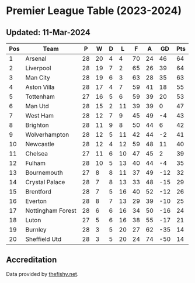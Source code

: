 # Premier League Table (2023-2024)
## Updated: 11-Mar-2024

| Pos | Team | P | W | D | L | F | A | GD | Pts |
| --- | --- | --- | --- | --- | --- | --- | --- | --- | --- |
| 1 | Arsenal | 28 | 20 | 4 | 4 | 70 | 24 | 46 | 64 |
| 2 | Liverpool | 28 | 19 | 7 | 2 | 65 | 26 | 39 | 64 |
| 3 | Man City | 28 | 19 | 6 | 3 | 63 | 28 | 35 | 63 |
| 4 | Aston Villa | 28 | 17 | 4 | 7 | 59 | 41 | 18 | 55 |
| 5 | Tottenham | 27 | 16 | 5 | 6 | 59 | 39 | 20 | 53 |
| 6 | Man Utd | 28 | 15 | 2 | 11 | 39 | 39 | 0 | 47 |
| 7 | West Ham | 28 | 12 | 7 | 9 | 45 | 49 | -4 | 43 |
| 8 | Brighton | 28 | 11 | 9 | 8 | 50 | 44 | 6 | 42 |
| 9 | Wolverhampton | 28 | 12 | 5 | 11 | 42 | 44 | -2 | 41 |
| 10 | Newcastle | 28 | 12 | 4 | 12 | 59 | 48 | 11 | 40 |
| 11 | Chelsea | 27 | 11 | 6 | 10 | 47 | 45 | 2 | 39 |
| 12 | Fulham | 28 | 10 | 5 | 13 | 40 | 44 | -4 | 35 |
| 13 | Bournemouth | 27 | 8 | 8 | 11 | 37 | 49 | -12 | 32 |
| 14 | Crystal Palace | 28 | 7 | 8 | 13 | 33 | 48 | -15 | 29 |
| 15 | Brentford | 28 | 7 | 5 | 16 | 40 | 52 | -12 | 26 |
| 16 | Everton | 28 | 8 | 7 | 13 | 29 | 39 | -10 | 25 |
| 17 | Nottingham Forest | 28 | 6 | 6 | 16 | 34 | 50 | -16 | 24 |
| 18 | Luton | 27 | 5 | 6 | 16 | 38 | 55 | -17 | 21 |
| 19 | Burnley | 28 | 3 | 5 | 20 | 27 | 62 | -35 | 14 |
| 20 | Sheffield Utd | 28 | 3 | 5 | 20 | 24 | 74 | -50 | 14 |

## Accreditation 

Data provided by [thefishy.net](https://www.thefishy.net/).